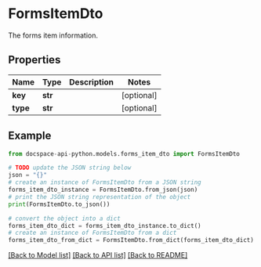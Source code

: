 # FormsItemDto
The forms item information.

## Properties

Name | Type | Description | Notes
------------ | ------------- | ------------- | -------------
**key** | **str** |  | [optional] 
**type** | **str** |  | [optional] 

## Example

```python
from docspace-api-python.models.forms_item_dto import FormsItemDto

# TODO update the JSON string below
json = "{}"
# create an instance of FormsItemDto from a JSON string
forms_item_dto_instance = FormsItemDto.from_json(json)
# print the JSON string representation of the object
print(FormsItemDto.to_json())

# convert the object into a dict
forms_item_dto_dict = forms_item_dto_instance.to_dict()
# create an instance of FormsItemDto from a dict
forms_item_dto_from_dict = FormsItemDto.from_dict(forms_item_dto_dict)
```
[[Back to Model list]](../README.md#documentation-for-models) [[Back to API list]](../README.md#documentation-for-api-endpoints) [[Back to README]](../README.md)


